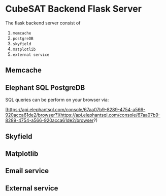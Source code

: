 # CubeSAT Backend Flask Server

The flask backend server consist of 
1. `memcache`
2. `postgreDB`
3. `skyfield`
4. `matplotlib`
5. `external service`

## Memcache


## Elephant SQL PostgreDB

SQL queries can be perform on your browser via: 

[https://api.elephantsql.com/console/67aa07b9-8289-4754-a566-920acca61de2/browser?](https://api.elephantsql.com/console/67aa07b9-8289-4754-a566-920acca61de2/browser?)


## Skyfield


## Matplotlib


## Email service


## External service
